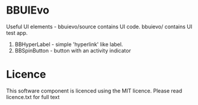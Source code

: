 BBUIEvo
=======

Useful UI elements - bbuievo/source contains UI code. bbuievo/ contains UI test app.

1. BBHyperLabel - simple 'hyperlink' like label.
2. BBSpinButton - button with an activity indicator

Licence
=======

This software component is licenced using the MIT licence.  Please read licence.txt for full text
